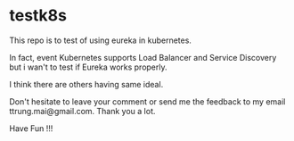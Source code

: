 # testk8s
<p>This repo is to test of using eureka in kubernetes.
<p>In fact, event Kubernetes supports Load Balancer and Service Discovery but i wan't to test if Eureka works properly. 
<p>I think there are others having same ideal.
<p>Don't hesitate to leave your comment or send me the feedback to my email ttrung.mai@gmail.com. Thank you a lot.
<p>Have Fun !!!
